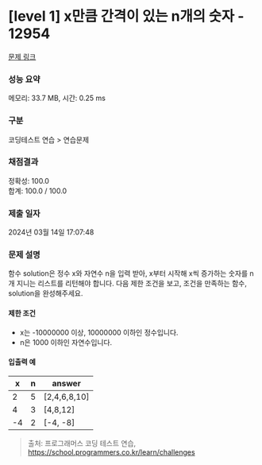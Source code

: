 # [level 1] x만큼 간격이 있는 n개의 숫자 - 12954 

[문제 링크](https://school.programmers.co.kr/learn/courses/30/lessons/12954) 

### 성능 요약

메모리: 33.7 MB, 시간: 0.25 ms

### 구분

코딩테스트 연습 > 연습문제

### 채점결과

정확성: 100.0<br/>합계: 100.0 / 100.0

### 제출 일자

2024년 03월 14일 17:07:48

### 문제 설명

<p>함수 solution은 정수 x와 자연수 n을 입력 받아, x부터 시작해 x씩 증가하는 숫자를 n개 지니는 리스트를 리턴해야 합니다. 다음 제한 조건을 보고, 조건을 만족하는 함수, solution을 완성해주세요.</p>

<h4>제한 조건</h4>

<ul>
<li>x는 -10000000 이상, 10000000 이하인 정수입니다.</li>
<li>n은 1000 이하인 자연수입니다.</li>
</ul>

<h4>입출력 예</h4>
<table class="table">
        <thead><tr>
<th>x</th>
<th>n</th>
<th>answer</th>
</tr>
</thead>
        <tbody><tr>
<td>2</td>
<td>5</td>
<td>[2,4,6,8,10]</td>
</tr>
<tr>
<td>4</td>
<td>3</td>
<td>[4,8,12]</td>
</tr>
<tr>
<td>-4</td>
<td>2</td>
<td>[-4, -8]</td>
</tr>
</tbody>
      </table>

> 출처: 프로그래머스 코딩 테스트 연습, https://school.programmers.co.kr/learn/challenges